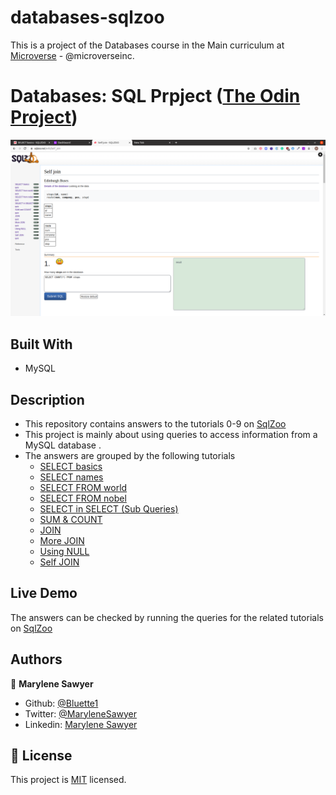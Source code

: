# databases-sqlzoo

This is a project of the Databases course in the Main curriculum at [Microverse](https:www.microverse.org/) - @microverseinc.

# Databases: SQL Prpject  ([The Odin Project](https://www.theodinproject.com/courses/databases/lessons/sql))

![demopage](./public/images/screenshot.png)

## Built With

- MySQL

## Description

- This repository contains answers to the tutorials 0-9 on [SqlZoo](https://sqlzoo.net/wiki/SQL_Tutorial)
- This project is mainly about using queries to access information from a MySQL database .
- The answers are grouped by the following tutorials
    - [SELECT basics](https://sqlzoo.net/wiki/SELECT_basics)
    - [SELECT names](https://sqlzoo.net/wiki/SELECT_names)
    - [SELECT FROM world](https://sqlzoo.net/wiki/SELECT_from_WORLD_Tutorial)
    - [SELECT FROM nobel](https://sqlzoo.net/wiki/SELECT_from_Nobel_Tutorial)
    - [SELECT in SELECT (Sub Queries)](https://sqlzoo.net/wiki/SELECT_within_SELECT_Tutorial)
    - [SUM & COUNT](https://sqlzoo.net/wiki/SUM_and_COUNT)
    - [JOIN](https://sqlzoo.net/wiki/The_JOIN_operation)
    - [More JOIN](https://sqlzoo.net/wiki/More_JOIN_operations)
    - [Using NULL](https://sqlzoo.net/wiki/Using_Null)
    - [Self JOIN](https://sqlzoo.net/wiki/Self_join)

## Live Demo

The answers can be checked by running the queries for the related tutorials on [SqlZoo](https://sqlzoo.net/wiki/SQL_Tutorial)

## Authors

👤 **Marylene Sawyer**
- Github: [@Bluette1](https://github.com/Bluette1)
- Twitter: [@MaryleneSawyer](https://twitter.com/MaryleneSawyer)
- Linkedin: [Marylene Sawyer](https://www.linkedin.com/in/marylene-sawyer-b4ba1295/)


## 📝 License

This project is [MIT](https://opensource.org/licenses/MIT) licensed.
